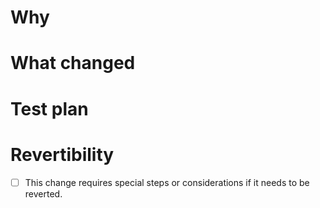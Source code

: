 # Why

# What changed

# Test plan

# Revertibility

- [ ] This change requires special steps or considerations if it needs to be reverted. 

